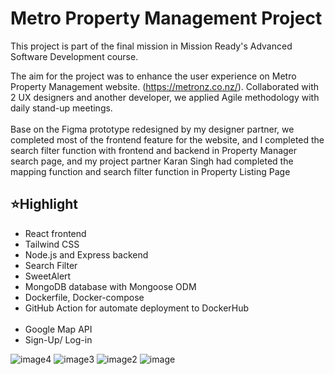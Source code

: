 <h1>Metro Property Management Project</h1>
<p>This project is part of the final mission in Mission Ready's Advanced Software Development course. </p>
<p>The aim for the project was to enhance the user experience on Metro Property Management website. (<a href="https://metronz.co.nz">https://metronz.co.nz/</a>).
Collaborated with 2 UX designers and another developer, we applied Agile methodology with daily stand-up meetings. </br></br>
Base on the Figma prototype redesigned by my designer partner, we completed most of the frontend feature for the website, and I completed the search filter function with frontend and backend in Property Manager search page, and my project partner Karan Singh had completed the mapping function and search filter function in Property Listing Page</P>

<h2>⭐Highlight</h2>
<ul>
<li>React frontend</li>
<li>Tailwind CSS </li>
<li>Node.js and Express backend</li>
<li>Search Filter</li>
<li>SweetAlert</li>
<li>MongoDB database with Mongoose ODM</li>
<li>Dockerfile, Docker-compose</li>
<li>GitHub Action for automate deployment to DockerHub</li>
<br>
<li>Google Map API</li>
<li>Sign-Up/ Log-in </li>
</ul>

![image4](https://user-images.githubusercontent.com/111402381/214754088-7cccd00e-4965-46f3-ac3e-bbc8874d5849.png)
![image3](https://user-images.githubusercontent.com/111402381/214754108-b4e4c509-e651-4c4a-bdd2-f41898588614.jpg)
![image2](https://user-images.githubusercontent.com/111402381/214754122-4db3d1b1-8880-43bf-868a-d318e7bbb518.png)
![image](https://user-images.githubusercontent.com/111402381/214754125-f2b836c6-30b1-4fd7-9adb-fb6fcf12a79f.jpg)

